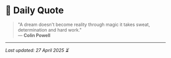# 📜 Daily Quote

> "A dream doesn't become reality through magic it takes sweat, determination and hard work."  
> — **Colin Powell**

---

_Last updated: 27 April 2025 ⏳_
